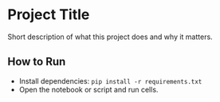 # Project Title

Short description of what this project does and why it matters.

## How to Run
- Install dependencies: `pip install -r requirements.txt`
- Open the notebook or script and run cells.
